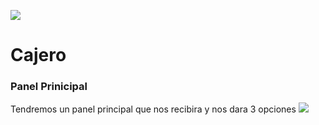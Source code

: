 
![](https://raw.githubusercontent.com/C4STR000/cajero-banco-java/main/imagenes/cajero.png)

# Cajero 

### Panel Prinicipal
Tendremos un panel principal que nos recibira y nos dara 3 opciones 
![](https://raw.githubusercontent.com/C4STR000/cajero-banco-java/main/imagenes/main.png)

